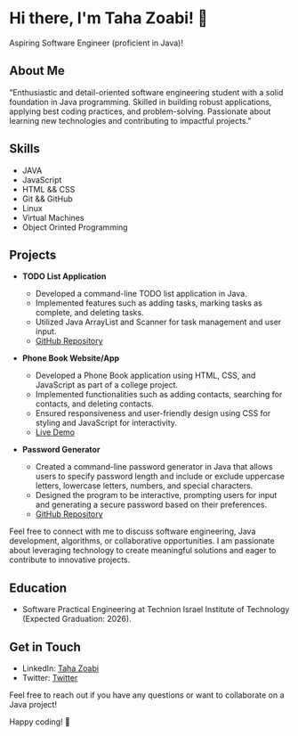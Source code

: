 # Hi there, I'm Taha Zoabi! 👋

Aspiring Software Engineer (proficient in Java)!

## About Me

“Enthusiastic and detail-oriented software engineering student with a solid foundation in Java programming. Skilled in building robust applications, applying best coding practices, and problem-solving. Passionate about learning new technologies and contributing to impactful projects.”
## Skills

- JAVA
- JavaScript
- HTML && CSS
- Git && GitHub
- Linux
- Virtual Machines
- Object Orinted Programming

## Projects

- **TODO List Application**
  - Developed a command-line TODO list application in Java.
  - Implemented features such as adding tasks, marking tasks as complete, and deleting tasks.
  - Utilized Java ArrayList and Scanner for task management and user input.
  - [GitHub Repository](https://github.com/TahaZoabi/JAVA-TODO)

- **Phone Book Website/App**
  - Developed a Phone Book application using HTML, CSS, and JavaScript as part of a college project.
  - Implemented functionalities such as adding contacts, searching for contacts, and deleting contacts.
  - Ensured responsiveness and user-friendly design using CSS for styling and JavaScript for interactivity.
  - [Live Demo](https://tahazoabi.github.io/Phone-Book/)

- **Password Generator**
  - Created a command-line password generator in Java that allows users to specify password length and include or exclude uppercase letters, lowercase letters, numbers, and special characters.
  - Designed the program to be interactive, prompting users for input and generating a secure password based on their preferences.
  - [GitHub Repository](https://github.com/TahaZoabi/Password-Generator)

Feel free to connect with me to discuss software engineering, Java development, algorithms, or collaborative opportunities. I am passionate about leveraging technology to create meaningful solutions and eager to contribute to innovative projects.

## Education

-  Software Practical Engineering at Technion Israel Institute of Technology (Expected Graduation: 2026).

## Get in Touch

- LinkedIn: [Taha Zoabi](https://www.linkedin.com/in/tahazoabi/)
- Twitter: [Twitter](https://x.com/dev_range)


Feel free to reach out if you have any questions or want to collaborate on a Java project!

Happy coding! 🚀
